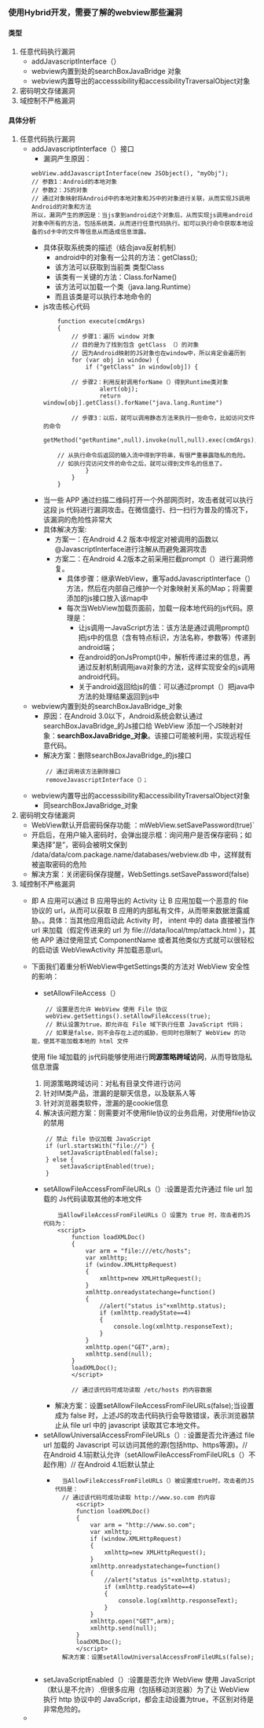 ### 使用Hybrid开发，需要了解的webview那些漏洞
#### 类型
1. 任意代码执行漏洞
    - addJavascriptInterface（）
    - webview内置到处的searchBoxJavaBridge 对象
    - webview内置导出的accesssibility和accessibilityTraversalObject对象
2. 密码明文存储漏洞
3. 域控制不严格漏洞
#### 具体分析
1. 任意代码执行漏洞
    - addJavascriptInterface（）接口
        - 漏洞产生原因：
        ```
        webView.addJavascriptInterface(new JSObject(), "myObj");
        // 参数1：Android的本地对象
        // 参数2：JS的对象
        // 通过对象映射将Android中的本地对象和JS中的对象进行关联，从而实现JS调用Android的对象和方法
        所以，漏洞产生的原因是：当js拿到android这个对象后，从而实现js调用android对象中所有的方法，包括系统类，从而进行任意代码执行。如可以执行命令获取本地设备的sd卡中的文件等信息从而造成信息泄露。
        ```
        - 具体获取系统类的描述（结合java反射机制）
            - android中的对象有一公共的方法：getClass();
            - 该方法可以获取到当前类 类型Class
            - 该类有一关键的方法：Class.forName()
            - 该方法可以加载一个类（java.lang.Runtime）
            - 而且该类是可以执行本地命令的
        - js攻击核心代码
            ```
                function execute(cmdArgs)  
                {  
                    // 步骤1：遍历 window 对象
                    // 目的是为了找到包含 getClass （）的对象
                    // 因为Android映射的JS对象也在window中，所以肯定会遍历到
                    for (var obj in window) {  
                        if ("getClass" in window[obj]) {  

                    // 步骤2：利用反射调用forName（）得到Runtime类对象
                            alert(obj);          
                            return  window[obj].getClass().forName("java.lang.Runtime")  

                    // 步骤3：以后，就可以调用静态方法来执行一些命令，比如访问文件的命令
                getMethod("getRuntime",null).invoke(null,null).exec(cmdArgs);  

                // 从执行命令后返回的输入流中得到字符串，有很严重暴露隐私的危险。
                // 如执行完访问文件的命令之后，就可以得到文件名的信息了。
                        }  
                    }  
                }   
            ```
        - 当一些 APP 通过扫描二维码打开一个外部网页时，攻击者就可以执行这段 js 代码进行漏洞攻击。在微信盛行、扫一扫行为普及的情况下，该漏洞的危险性非常大
        - 具体解决方案:
            - 方案一：在Android 4.2 版本中规定对被调用的函数以 @JavascriptInterface进行注解从而避免漏洞攻击
            - 方案二：在Android 4.2版本之前采用拦截prompt（）进行漏洞修复。
                - 具体步骤：继承WebView，重写addJavascriptInterface（）方法，然后在内部自己维护一个对象映射关系的Map；将需要添加的js接口放入该map中
                - 每次当WebView加载页面前，加载一段本地代码的js代码。原理是：
                    - 让js调用一JavaScript方法：该方法是通过调用prompt()把js中的信息（含有特点标识，方法名称，参数等）传递到android端；
                    - 在android的onJsPrompt()中，解析传递过来的信息，再通过反射机制调用java对象的方法，这样实现安全的js调用android代码。
                    - 关于android返回给js的值：可以通过prompt（）把java中方法的处理结果返回到js中
    - webview内置到处的searchBoxJavaBridge_对象
        - 原因：在Android 3.0以下，Android系统会默认通过searchBoxJavaBridge_的Js接口给 WebView 添加一个JS映射对象：**searchBoxJavaBridge_对象**。该接口可能被利用，实现远程任意代码。
        - 解决方案：删除searchBoxJavaBridge_的js接口
        ```
            // 通过调用该方法删除接口
            removeJavascriptInterface（）；
        ```
    - webview内置导出的accesssibility和accessibilityTraversalObject对象
        - 同searchBoxJavaBridge_对象
2. 密码明文存储漏洞
    - WebView默认开启密码保存功能 ：mWebView.setSavePassword(true)`
    - 开启后，在用户输入密码时，会弹出提示框：询问用户是否保存密码；如果选择”是”，密码会被明文保到 /data/data/com.package.name/databases/webview.db 中，这样就有被盗取密码的危险
    - 解决方案：关闭密码保存提醒，WebSettings.setSavePassword(false) 
3. 域控制不严格漏洞
    - 即 A 应用可以通过 B 应用导出的 Activity 让 B 应用加载一个恶意的 file 协议的 url，从而可以获取 B 应用的内部私有文件，从而带来数据泄露威胁。。具体：当其他应用启动此 Activity 时， intent 中的 data 直接被当作 url 来加载（假定传进来的 url 为 file:///data/local/tmp/attack.html ），其他 APP 通过使用显式 ComponentName 或者其他类似方式就可以很轻松的启动该 WebViewActivity 并加载恶意url。
    - 下面我们着重分析WebView中getSettings类的方法对 WebView 安全性的影响：
        - setAllowFileAccess（）
        ```
            // 设置是否允许 WebView 使用 File 协议
            webView.getSettings().setAllowFileAccess(true);     
            // 默认设置为true，即允许在 File 域下执行任意 JavaScript 代码；
            // 如果是false，则不会存在上述的威胁，但同时也限制了 WebView 的功能，使其不能加载本地的 html 文件
        ```
        使用 file 域加载的 js代码能够使用进行**同源策略跨域访问**，从而导致隐私信息泄露
        1. 同源策略跨域访问：对私有目录文件进行访问
        2. 针对IM类产品，泄漏的是聊天信息，以及联系人等
        3. 针对浏览器类软件，泄漏的是cookie信息
        4. 解决该问题方案：则需要对不使用file协议的业务启用，对使用file协议的禁用
        ```
            // 禁止 file 协议加载 JavaScript
            if (url.startsWith("file://") {
                setJavaScriptEnabled(false);
            } else {
                setJavaScriptEnabled(true);
            }
        ```
        - setAllowFileAccessFromFileURLs（）:设置是否允许通过 file url 加载的 Js代码读取其他的本地文件
            ```
                当AllowFileAccessFromFileURLs（）设置为 true 时，攻击者的JS代码为：
                <script>
                    function loadXMLDoc()
                    {
                        var arm = "file:///etc/hosts";
                        var xmlhttp;
                        if (window.XMLHttpRequest)
                        {
                            xmlhttp=new XMLHttpRequest();
                        }
                        xmlhttp.onreadystatechange=function()
                        {
                            //alert("status is"+xmlhttp.status);
                            if (xmlhttp.readyState==4)
                            {
                                console.log(xmlhttp.responseText);
                            }
                        }
                        xmlhttp.open("GET",arm);
                        xmlhttp.send(null);
                    }
                    loadXMLDoc();
                    </script>

                    // 通过该代码可成功读取 /etc/hosts 的内容数据
            ```
            - 解决方案：设置setAllowFileAccessFromFileURLs(false);当设置成为 false 时，上述JS的攻击代码执行会导致错误，表示浏览器禁止从 file url 中的 javascript 读取其它本地文件。
        - setAllowUniversalAccessFromFileURLs（）: 设置是否允许通过 file url 加载的 Javascript 可以访问其他的源(包括http、https等源)。// 在Android 4.1前默认允许（setAllowFileAccessFromFileURLs（）不起作用）// 在Android 4.1后默认禁止
            - ```
                当AllowFileAccessFromFileURLs（）被设置成true时，攻击者的JS代码是：
                // 通过该代码可成功读取 http://www.so.com 的内容
                    <script>
                    function loadXMLDoc()
                    {
                        var arm = "http://www.so.com";
                        var xmlhttp;
                        if (window.XMLHttpRequest)
                        {
                            xmlhttp=new XMLHttpRequest();
                        }
                        xmlhttp.onreadystatechange=function()
                        {
                            //alert("status is"+xmlhttp.status);
                            if (xmlhttp.readyState==4)
                            {
                                console.log(xmlhttp.responseText);
                            }
                        }
                        xmlhttp.open("GET",arm);
                        xmlhttp.send(null);
                    }
                    loadXMLDoc();
                    </script>
                解决方案：设置setAllowUniversalAccessFromFileURLs(false);
            ```
        - setJavaScriptEnabled（）:设置是否允许 WebView 使用 JavaScript（默认是不允许）.但很多应用（包括移动浏览器）为了让 WebView 执行 http 协议中的 JavaScript，都会主动设置为true，不区别对待是非常危险的。

    - 

